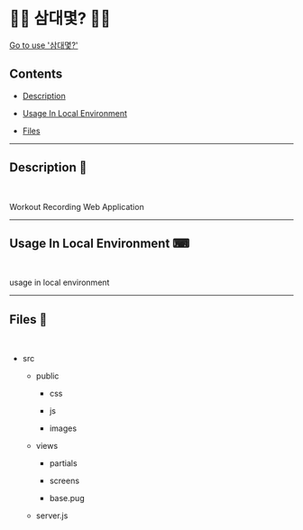 # 🏋️‍♂️ 삼대몇? 🏋️‍♀️

<a href="https://big3-workout-manager.herokuapp.com/" target="_blank">Go to use '삼대몇?'</a>

## Contents

- [Description](#description-)

- [Usage In Local Environment](#usage-in-local-environment-)

- [Files](#files-)

---

## Description 📝

<br>

Workout Recording Web Application

---

## Usage In Local Environment ⌨

<br>

usage in local environment

---

## Files 📁

<br>

- src

  - public

    - css

    - js

    - images

  - views

    - partials

    - screens

    - base.pug

  - server.js
